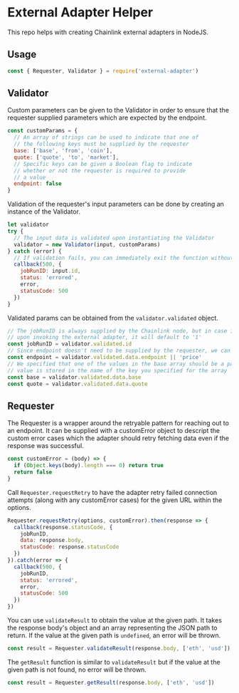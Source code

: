# External Adapter Helper

This repo helps with creating Chainlink external adapters in NodeJS.

## Usage

```javascript
const { Requester, Validator } = require('external-adapter')
```

## Validator

Custom parameters can be given to the Validator in order to ensure that the requester supplied parameters which are expected by the endpoint.

```javascript
const customParams = {
  // An array of strings can be used to indicate that one of
  // the following keys must be supplied by the requester
  base: ['base', 'from', 'coin'],
  quote: ['quote', 'to', 'market'],
  // Specific keys can be given a Boolean flag to indicate
  // whether or not the requester is required to provide
  // a value
  endpoint: false
}
```

Validation of the requester's input parameters can be done by creating an instance of the Validator.

```javascript
let validator
try {
  // The input data is validated upon instantiating the Validator
  validator = new Validator(input, customParams)
} catch (error) {
  // If validation fails, you can immediately exit the function without invoking an API call
  callback(500, {
    jobRunID: input.id,
    status: 'errored',
    error,
    statusCode: 500
  })
}
```

Validated params can be obtained from the `validator.validated` object.

```javascript
// The jobRunID is always supplied by the Chainlink node, but in case it's not supplied
// upon invoking the external adapter, it will default to '1'
const jobRunID = validator.validated.id
// Since endpoint doesn't need to be supplied by the requester, we can assign a default value
const endpoint = validator.validated.data.endpoint || 'price'
// We specified that one of the values in the base array should be a parameter in use, that
// value is stored in the name of the key you specified for the array
const base = validator.validated.data.base
const quote = validator.validated.data.quote
```

## Requester

The Requester is a wrapper around the retryable pattern for reaching out to an endpoint. It can be supplied with a customError object to descript the custom error cases which the adapter should retry fetching data even if the response was successful.

```javascript
const customError = (body) => {
  if (Object.keys(body).length === 0) return true
  return false
}
```

Call `Requester.requestRetry` to have the adapter retry failed connection attempts (along with any customError cases) for the given URL within the options.

```javascript
Requester.requestRetry(options, customError).then(response => {
  callback(response.statusCode, {
    jobRunID,
    data: response.body,
    statusCode: response.statusCode
  })
}).catch(error => {
  callback(500, {
    jobRunID,
    status: 'errored',
    error,
    statusCode: 500
  })
})
```

You can use `validateResult` to obtain the value at the given path. It takes the response body's object and an array representing the JSON path to return. If the value at the given path is `undefined`, an error will be thrown.

```javascript
const result = Requester.validateResult(response.body, ['eth', 'usd'])
```

The `getResult` function is similar to `validateResult` but if the value at the given path is not found, no error will be thrown.

```javascript
const result = Requester.getResult(response.body, ['eth', 'usd'])
```
